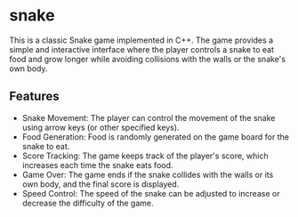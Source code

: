 # snake

This is a classic Snake game implemented in C++. The game provides a simple and interactive interface where the player controls a snake to eat food and grow longer while avoiding collisions with the walls or the snake's own body.

## Features

- Snake Movement: The player can control the movement of the snake using arrow keys (or other specified keys).
- Food Generation: Food is randomly generated on the game board for the snake to eat.
- Score Tracking: The game keeps track of the player's score, which increases each time the snake eats food.
- Game Over: The game ends if the snake collides with the walls or its own body, and the final score is displayed.
- Speed Control: The speed of the snake can be adjusted to increase or decrease the difficulty of the game.
